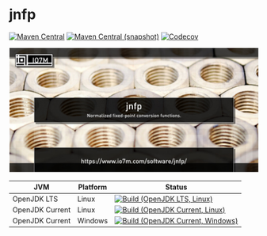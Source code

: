 jnfp
===

[![Maven Central](https://img.shields.io/maven-central/v/com.io7m.jnfp/com.io7m.jnfp.svg?style=flat-square)](http://search.maven.org/#search%7Cga%7C1%7Cg%3A%22com.io7m.jnfp%22)
[![Maven Central (snapshot)](https://img.shields.io/nexus/s/https/oss.sonatype.org/com.io7m.jnfp/com.io7m.jnfp.svg?style=flat-square)](https://oss.sonatype.org/content/repositories/snapshots/com/io7m/jnfp/)
[![Codecov](https://img.shields.io/codecov/c/github/io7m/jnfp.svg?style=flat-square)](https://codecov.io/gh/io7m/jnfp)

![jnfp](./src/site/resources/jnfp.jpg?raw=true)

| JVM             | Platform | Status |
|-----------------|----------|--------|
| OpenJDK LTS     | Linux    | [![Build (OpenJDK LTS, Linux)](https://img.shields.io/github/workflow/status/io7m/jnfp/main-openjdk_lts-linux)](https://github.com/io7m/jnfp/actions?query=workflow%3Amain-openjdk_lts-linux) |
| OpenJDK Current | Linux    | [![Build (OpenJDK Current, Linux)](https://img.shields.io/github/workflow/status/io7m/jnfp/main-openjdk_current-linux)](https://github.com/io7m/jnfp/actions?query=workflow%3Amain-openjdk_current-linux)
| OpenJDK Current | Windows  | [![Build (OpenJDK Current, Windows)](https://img.shields.io/github/workflow/status/io7m/jnfp/main-openjdk_current-windows)](https://github.com/io7m/jnfp/actions?query=workflow%3Amain-openjdk_current-windows)

